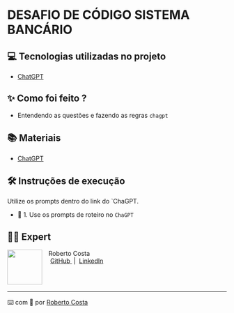 
# DESAFIO DE CÓDIGO SISTEMA BANCÁRIO
## 💻 Tecnologias utilizadas no projeto

- [ChatGPT](https://chat.openai.com/) 

## ✨ Como foi feito ?

- Entendendo as questões e fazendo as regras `chagpt`

## 📚 Materiais

- [ChatGPT](https://chat.openai.com/)

## 🛠️ Instruções de execução

Utilize os prompts dentro do link do `ChaGPT.

- 🤖 1. Use os prompts de roteiro no `ChaGPT`

## 👨‍💻 Expert

<p>
    <img 
      align=left 
      margin=10 
      width=80 
      src="https://avatars.githubusercontent.com/u/151440851?v=4"
    />
    <p>&nbsp&nbsp&nbspRoberto Costa<br>
    &nbsp&nbsp&nbsp
    <a 
        href="https://github.com/RobertoAHOW">
        GitHub
    </a>
    &nbsp;|&nbsp;
    <a 
        href="www.linkedin.com/in/robertoascosta/">
        LinkedIn
    </a>
   
<br/><br/>
<p>

---

⌨️ com 💜 por [Roberto Costa](https://github.com/RobertoAHOW)
